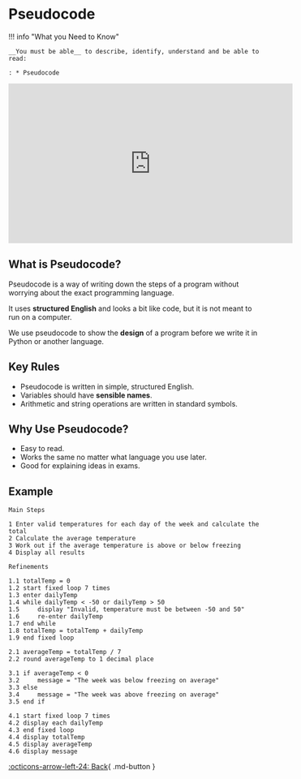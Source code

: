 

# Pseudocode

!!! info "What you Need to Know"

    __You must be able__ to describe, identify, understand and be able to read:
    
    : * Pseudocode

<center>
<iframe width="560" height="315" src="https://www.youtube.com/embed/beXoFWXoTb4?si=tvAgcShnwTAOo-IZ&amp;start=444" title="YouTube video player" frameborder="0" allow="accelerometer; autoplay; clipboard-write; encrypted-media; gyroscope; picture-in-picture; web-share" referrerpolicy="strict-origin-when-cross-origin" allowfullscreen></iframe>
</center>

## What is Pseudocode?

Pseudocode is a way of writing down the steps of a program without worrying about the exact programming language.  

It uses **structured English** and looks a bit like code, but it is not meant to run on a computer.  

We use pseudocode to show the **design** of a program before we write it in Python or another language.  

## Key Rules

- Pseudocode is written in simple, structured English.
- Variables should have **sensible names**.
- Arithmetic and string operations are written in standard symbols.


## Why Use Pseudocode?

- Easy to read.  
- Works the same no matter what language you use later.  
- Good for explaining ideas in exams.  

## Example

```pseudocode
Main Steps

1 Enter valid temperatures for each day of the week and calculate the total
2 Calculate the average temperature
3 Work out if the average temperature is above or below freezing
4 Display all results

Refinements

1.1 totalTemp = 0
1.2 start fixed loop 7 times
1.3 enter dailyTemp
1.4 while dailyTemp < -50 or dailyTemp > 50
1.5     display "Invalid, temperature must be between -50 and 50"
1.6     re-enter dailyTemp
1.7 end while
1.8 totalTemp = totalTemp + dailyTemp
1.9 end fixed loop

2.1 averageTemp = totalTemp / 7
2.2 round averageTemp to 1 decimal place

3.1 if averageTemp < 0
3.2     message = "The week was below freezing on average"
3.3 else
3.4     message = "The week was above freezing on average"
3.5 end if

4.1 start fixed loop 7 times
4.2 display each dailyTemp
4.3 end fixed loop
4.4 display totalTemp
4.5 display averageTemp
4.6 display message
```

[:octicons-arrow-left-24: Back](5.0_index.md){ .md-button }